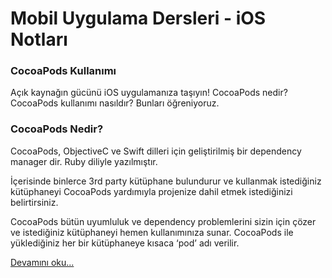 # Mobil Uygulama Dersleri - iOS Notları

### CocoaPods Kullanımı

Açık kaynağın gücünü iOS uygulamanıza taşıyın! CocoaPods nedir? CocoaPods kullanımı nasıldır? Bunları öğreniyoruz.

### CocoaPods Nedir?

CocoaPods, ObjectiveC ve Swift dilleri için geliştirilmiş bir dependency manager dir. Ruby diliyle yazılmıştır.

İçerisinde binlerce 3rd party kütüphane bulundurur ve kullanmak istediğiniz kütüphaneyi CocoaPods yardımıyla projenize dahil etmek istediğinizi belirtirsiniz. 

CocoaPods bütün uyumluluk ve dependency problemlerini sizin için çözer ve istediğiniz kütüphaneyi hemen kullanımınıza sunar. 
CocoaPods ile yüklediğiniz her bir kütüphaneye kısaca ‘pod’ adı verilir.


[Devamını oku...](https://iosnotlari.com/cocoapods-kullanimi/)

